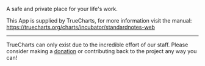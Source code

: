 A safe and private place for your life's work.


This App is supplied by TrueCharts, for more information visit the manual: https://truecharts.org/charts/incubator/standardnotes-web

---

TrueCharts can only exist due to the incredible effort of our staff.
Please consider making a [donation](https://truecharts.org/docs/about/sponsor) or contributing back to the project any way you can!
